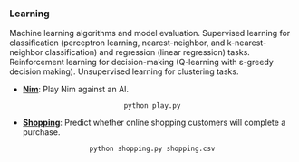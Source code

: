 ### Learning 

Machine learning algorithms and model evaluation. Supervised learning for classification (perceptron learning, nearest-neighbor, and k-nearest-neighbor classification) and regression (linear regression) tasks. Reinforcement learning for decision-making (Q-learning with ε-greedy decision making). Unsupervised learning for clustering tasks. 

- [**Nim**](nim): Play Nim against an AI. 
<p align="center">
<code>python play.py</code>
</p>

- [**Shopping**](shopping): Predict whether online shopping customers will complete a purchase. 
<p align="center">
<code>python shopping.py shopping.csv</code>
</p>
